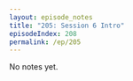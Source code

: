 ```yaml
---
layout: episode_notes
title: "205: Session 6 Intro"
episodeIndex: 208
permalink: /ep/205
---
```

No notes yet.
